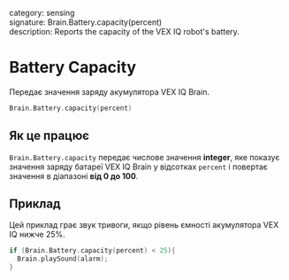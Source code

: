 category: sensing  
signature: Brain.Battery.capacity(percent)  
description: Reports the capacity of the VEX IQ robot's battery.

# Battery Capacity

Передає значення заряду акумулятора VEX IQ Brain.

```cpp
Brain.Battery.capacity(percent)
```

## Як це працює

`Brain.Battery.capacity` передає числове значення **integer**, яке показує значення заряду батареї VEX IQ Brain у відсотках `percent` і повертає значення в діапазоні **від 0 до 100**.

## Приклад

Цей приклад грає звук тривоги, якщо рівень ємності акумулятора VEX IQ нижче 25%.

```cpp
if (Brain.Battery.capacity(percent) < 25){
  Brain.playSound(alarm);
}
```

<advanced>
</advanced>